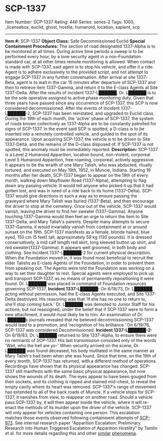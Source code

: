 # SCP-1337
Item Number: SCP-1337
Rating: 446
Series: series-2
Tags: 1000, _licensebox, euclid, ghost, hostile, humanoid, location, sapient, scp

---

**Item #:** SCP-1337
**Object Class:** Safe Decommissioned Euclid
**Special Containment Procedures:** The section of road designated 1337-Alpha is to be monitored at all times. During active time periods a sweep is to be performed every hour, by a lone security agent in a non-Foundation standard car, at all other times remote monitoring is allowed. When contact is made with SCP-1337, said agent is to stop his vehicle, and offer it a ride. Agent is to adhere exclusively to the provided script, and not attempt to engage SCP-1337 in any further conversation. After arrival at site 1337-Beta, agent is to wait in the car 15 minutes after departure of SCP-1337 and then to retrieve item 1337-Gamma, and return it to the E-class Agents at Site 1337-Delta.
After the results of incident 1337-L██████, Dr. L██████ is to be the sole operative assigned to active phase monitoring duty.
Given that three years have passed since any occurrence of SCP-1337, this SCP is now considered decommissioned.
After the events of Incident 1337-L██████-2, SCP-1337 has been reinstated, and upgraded to Euclid class. During the 19th of each month, the 'active' phase of SCP-1337, the system of roads known collectively as 1337-Alpha are to be constantly patrolled for signs of SCP-1337. In the event said SCP is spotted, a D-class is to be inserted into a remotely controlled vehicle, and guided to the spot of its appearance. Upon acquiring SCP-1337, the vehicle is to be driven to Site 1337-Delta, and the remains of the D-class disposed of. If SCP-1337 is not spotted, this anomaly must be immediately reported.
**Description:** SCP-1337 is a Level 2 Humanoid Apparition, location bound, non-violent, corporeal Level 5 Humanoid Apparition, free roaming, corporeal, actively aggressive. It appears to be the wraith of one Mary Talish, who was abducted, ritually tortured, and executed on May 19th, 1952, in Muncie, Indiana. Starting 19 months after her death, SCP-1337 began to appear on the 19th of every month, walking down Mayflower Road (1337-Alpha), attempting to flag down any passing vehicle. It would tell anyone who picked it up that it had gotten lost, and was in need of a ride back to its home (1337-Delta). SCP-1337 would give directions in such a way as to ensure passing the graveyard where Mary Talish was buried (1337-Beta), and then encourage the driver to stop at the cemetery. Once out of the vehicle, SCP-1337 would vanish, leaving the driver to find her sweater (1337-Gamma). Anyone touching 1337-Gamma would then feel an urge to return the item to Site 1337-Delta, and Mary Talish's parents. Despite many attempts to secure 1337-Gamma, it would invariably vanish from containment at or around sunset on the 19th.
SCP-1337 manifests as a female, blonde haired, blue eyed, 150 cm (5 feet) tall, approximately 59 kg (130 pounds). It is dressed conservatively, a mid calf length red skirt, long sleeved button up shirt, and red sweater(1337-Gamma). It appears well groomed, in both body and clothing. See Incident 1337-L██████-2 for current physical description.
When the Foundation moved in, it was found most beneficial to recruit the elder Talishs as E-class Agents of the Foundation, in order to prevent them from speaking out. The Agents were told the Foundation was working on a way to set their daughter to rest. Special agents were employed to pick up and transport SCP-1337, as no means of permanently repositioning it were found. Dr. L██████ was placed in command of Foundation resources governing SCP-1337.
**Incident 1337-L██████:** On 6/18/73, Dr. L██████, acting without permission, had the E-class Agents executed, and Site 1337-Delta destroyed. His reasoning was that 'If she has no one to return to, she'll stop coming back.' Dr. L██████ was demoted to Junior Staff for his actions, but not reassigned, under the belief that if SCP-1337 were to form a new attachment, it would most likely be to him. An examination of Dr. L██████s journals revealed that he believed decommissioning SCP-1337 would lead to a promotion, and 'recognition of his brilliance.'
On 6/19/76, SCP-1337 was considered Decommissioned.
**Incident 1337-L██████-2:** On 6/19/83, Dr. L██████ returned to Site 1337-Alpha, to ensure there were no remnants of SCP-1337. His last transmission consisted only of the words 'Wait, who the hell are yo-' When security arrived on the scene, Dr. L██████ was found deceased, his body mutilated in the same manner as Mary Talish's had been when she was found. Since that time, on the 19th of every month, SCP-1337 has returned, with a different method of operations. Recordings have shown that its physical appearance has changed. SCP-1337 still manifests with the same basic physical appearance, but now shows the wounds of its death. The eyes appear to have been gouged from their sockets, and its clothing is ripped and stained mid-chest, to reveal the empty cavity where its heart was removed.
SCP-1337's range of movement has extended to all of the back roads of Muncie. If a vehicle stops for SCP-1337, it vanishes from view, to reappear on another road. Should a vehicle pass SCP-1337 by, it will then appear inside the vehicle, where it will re-enact the methods of its murder upon the driver of the vehicle. SCP-1337 will only appear for vehicles containing one person. This escalation matches those events observed following containment attempts of [SCP-973](/scp-973). See internal research paper "Apparition Escalation: Preliminary Research into Human Triggered Escalation of Apparition Hostility" by Tamlin et al. for more details regarding this and other [similar](/scp-1401) [phenomena](/scp-2539).